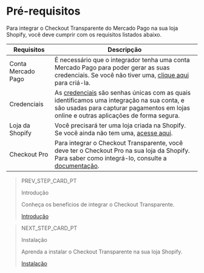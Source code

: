 # Pré-requisitos

Para integrar o Checkout Transparente do Mercado Pago na sua loja Shopify, você deve cumprir com os requisitos listados abaixo.

| Requisitos | Descripção |
|---|---|
| Conta Mercado Pago | É necessário que o integrador tenha uma conta Mercado Pago para poder gerar as suas credenciais. Se você não tiver uma, [clique aqui](https://www.mercadopago[FAKER][URL][DOMAIN]/hub/registration/landing) para criá-la. |
| Credenciais	 | As [credenciais](/developers/pt/docs/mp-delivery/additional-content/credentials) são senhas únicas com as quais identificamos uma integração na sua conta, e são usadas para capturar pagamentos em lojas online e outras aplicações de forma segura. |
| Loja da Shopify | Você precisará ter uma loja criada na Shopify. Se você ainda não tem uma, [acesse aqui](https://www.shopify.com). |
| Checkout Pro | Para integrar o Checkout Transparente, você deve ter o Checkout Pro na sua loja da Shopify. Para saber como integrá-lo, consulte a [documentação](/docs/shopify/introduction-checkout-pro). |


> PREV_STEP_CARD_PT
>
> Introdução
>
> Conheça os benefícios de integrar o Checkout Transparente.
>
> [Introdução](/developers/pt/docs/shopify/introduction-checkout-transparente)

> NEXT_STEP_CARD_PT
>
> Instalação
>
> Aprenda a instalar o Checkout Transparente na sua loja Shopify.
>
> [Instalação](/developers/pt/docs/shopify/installation-checkout-transparente)

